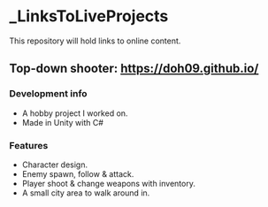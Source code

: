 # _LinksToLiveProjects
This repository will hold links to online content.

## Top-down shooter: https://doh09.github.io/
### Development info
  - A hobby project I worked on.
  - Made in Unity with C#
  
### Features
  - Character design.
  - Enemy spawn, follow & attack.
  - Player shoot & change weapons with inventory.
  - A small city area to walk around in.
